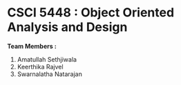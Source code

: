 # CSCI 5448 : Object Oriented Analysis and Design 
**Team  Members :** 
1. Amatullah Sethjiwala
2. Keerthika Rajvel
3. Swarnalatha Natarajan

